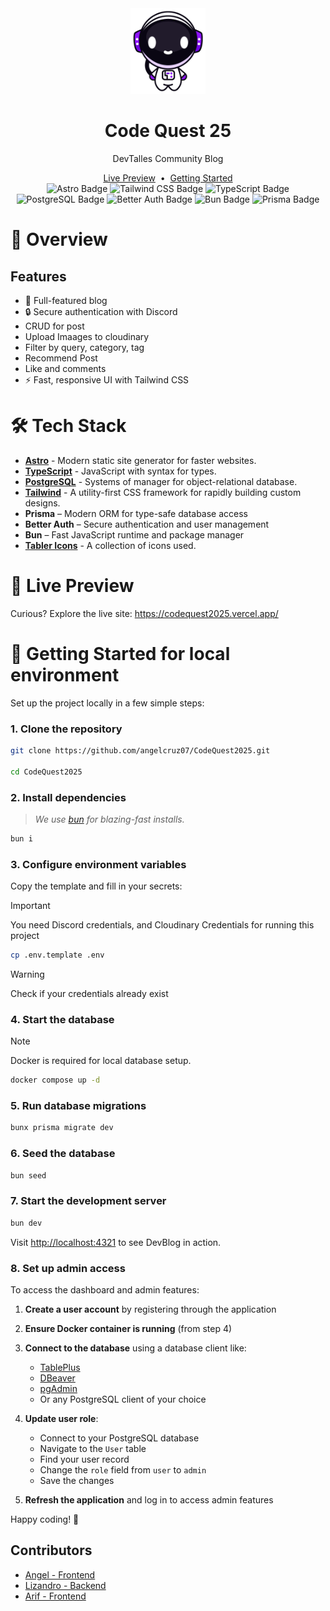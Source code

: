 <div align="center">
  <img src="./public/logos/devi-normal-border.png" width="120" alt="DevTalles" />

  <h1>Code Quest 25</h1>

  <p>DevTalles Community Blog</p>
  <a href="https://codequest2025.vercel.app/" target="_blank">Live Preview</a>
  <span>&nbsp;•&nbsp;</span>
  <a href="#getting-started">Getting Started</a>
</div>

<div align="center">
  <img alt="Astro Badge" src="https://img.shields.io/badge/Astro-FF5D01?logo=astro&logoColor=fff&style=flat" />
  <img alt="Tailwind CSS Badge" src="https://img.shields.io/badge/Tailwind%20CSS-06B6D4?logo=tailwindcss&logoColor=fff&style=flat" />
  <img alt="TypeScript Badge" src="https://img.shields.io/badge/TypeScript-3178C6?logo=typescript&logoColor=fff&style=flat" />
  <img alt="PostgreSQL Badge" src="https://img.shields.io/badge/PostgreSQL-4169E1?logo=postgresql&logoColor=fff&style=flat" />
  <img alt="Better Auth Badge" src="https://img.shields.io/badge/Better%20Auth-24292F?logo=auth0&logoColor=fff&style=flat" />
  <img alt="Bun Badge" src="https://img.shields.io/badge/Bun-000000?logo=bun&logoColor=fff&style=flat" />
  <img alt="Prisma Badge" src="https://img.shields.io/badge/Prisma-2D3748?logo=prisma&logoColor=fff&style=flat" />
</div>

# 📝 Overview

## Features

- 🛒 Full-featured blog
- 🔒 Secure authentication with Discord
- CRUD for post
- Upload Imaages to cloudinary
- Filter by query, category, tag
- Recommend Post
- Like and comments
- ⚡ Fast, responsive UI with Tailwind CSS

# 🛠️ Tech Stack

- [**Astro**](https://astro.build/) - Modern static site generator for faster websites.
- [**TypeScript**](https://www.typescriptlang.org/) - JavaScript with syntax for types.
- [**PostgreSQL**](https://www.postgresql.org/) - Systems of manager for object-relational database.
- [**Tailwind**](https://tailwindcss.com/) - A utility-first CSS framework for rapidly building custom designs.
- **Prisma** – Modern ORM for type-safe database access
- **Better Auth** – Secure authentication and user management
- **Bun** – Fast JavaScript runtime and package manager
- [**Tabler Icons**](https://tabler.io/) - A collection of icons used.

# 🎨 Live Preview

Curious? Explore the live site: https://codequest2025.vercel.app/

# 🚀 Getting Started for local environment

Set up the project locally in a few simple steps:

### 1. Clone the repository

```bash
git clone https://github.com/angelcruz07/CodeQuest2025.git

cd CodeQuest2025
```

### 2. Install dependencies

> _We use [bun](https://bun.sh) for blazing-fast installs._

```bash
bun i
```

### 3. Configure environment variables

Copy the template and fill in your secrets:

> [!IMPORTANT]
> You need Discord credentials, and Cloudinary Credentials
> for running this project

```bash
cp .env.template .env
```

> [!WARNING]
> Check if your credentials already exist

### 4. Start the database

> [!NOTE]
> Docker is required for local database setup.

```bash
docker compose up -d
```

### 5. Run database migrations

```bash
bunx prisma migrate dev
```

### 6. Seed the database

```bash
bun seed
```

### 7. Start the development server

```bash
bun dev
```

Visit [http://localhost:4321](http://localhost:4321/) to see DevBlog in action.

### 8. Set up admin access

To access the dashboard and admin features:

1. **Create a user account** by registering through the application
2. **Ensure Docker container is running** (from step 4)
3. **Connect to the database** using a database client like:
   - [TablePlus](https://tableplus.com/)
   - [DBeaver](https://dbeaver.io/)
   - [pgAdmin](https://www.pgadmin.org/)
   - Or any PostgreSQL client of your choice

4. **Update user role**:
   - Connect to your PostgreSQL database
   - Navigate to the `User` table
   - Find your user record
   - Change the `role` field from `user` to `admin`
   - Save the changes

5. **Refresh the application** and log in to access admin features

Happy coding! 🚀

## Contributors

- [Angel - Frontend](https://github.com/angelcruz07)
- [Lizandro - Backend](https://github.com/LizandroBackEnd)
- [Arif - Frontend](https://github.com/Ariff-dev)
